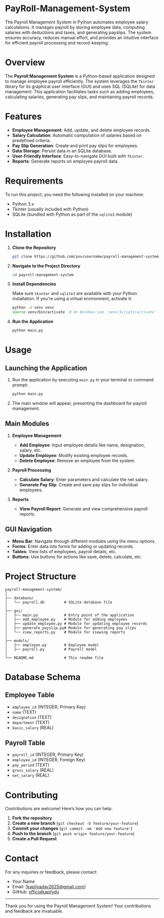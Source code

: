 # PayRoll-Management-System
The Payroll Management System in Python automates employee salary calculations. It manages payroll by storing employee data, computing salaries with deductions and taxes, and generating payslips. The system ensures accuracy, reduces manual effort, and provides an intuitive interface for efficient payroll processing and record-keeping.

# Overview

The **Payroll Management System** is a Python-based application designed to manage employee payroll efficiently. The system leverages the `Tkinter` library for its graphical user interface (GUI) and uses SQL (SQLite) for data management. This application facilitates tasks such as adding employees, calculating salaries, generating pay slips, and maintaining payroll records.

# Features

- **Employee Management**: Add, update, and delete employee records.
- **Salary Calculation**: Automatic computation of salaries based on predefined criteria.
- **Pay Slip Generation**: Create and print pay slips for employees.
- **Data Storage**: Persist data in an SQLite database.
- **User-Friendly Interface**: Easy-to-navigate GUI built with `Tkinter`.
- **Reports**: Generate reports on employee payroll data.

# Requirements

To run this project, you need the following installed on your machine:

- Python 3.x
- Tkinter (usually included with Python)
- SQLite (bundled with Python as part of the `sqlite3` module)

# Installation

1. **Clone the Repository**

   ```bash
   git clone https://github.com/yourusername/payroll-management-system.git
   ```

2. **Navigate to the Project Directory**

   ```bash
   cd payroll-management-system
   ```

3. **Install Dependencies**

   Make sure `tkinter` and `sqlite3` are available with your Python installation. If you're using a virtual environment, activate it:

   ```bash
   python -m venv venv
   source venv/bin/activate  # On Windows use `venv\Scripts\activate`
   ```

4. **Run the Application**

   ```bash
   python main.py
   ```

# Usage

## Launching the Application

1. Run the application by executing `main.py` in your terminal or command prompt:

   ```bash
   python main.py
   ```

2. The main window will appear, presenting the dashboard for payroll management.

## Main Modules

1. **Employee Management**
   - **Add Employee**: Input employee details like name, designation, salary, etc.
   - **Update Employee**: Modify existing employee records.
   - **Delete Employee**: Remove an employee from the system.

2. **Payroll Processing**
   - **Calculate Salary**: Enter parameters and calculate the net salary.
   - **Generate Pay Slip**: Create and save pay slips for individual employees.

3. **Reports**
   - **View Payroll Report**: Generate and view comprehensive payroll reports.

## GUI Navigation

- **Menu Bar**: Navigate through different modules using the menu options.
- **Forms**: Enter data into forms for adding or updating records.
- **Tables**: View lists of employees, payroll details, etc.
- **Buttons**: Use buttons for actions like save, delete, calculate, etc.

# Project Structure

```
payroll-management-system/
│
├── database/
│   └── payroll.db         # SQLite database file
│
├── gui/
│   ├── main.py            # Entry point of the application
│   ├── add_employee.py    # Module for adding employees
│   ├── update_employee.py # Module for updating employee records
│   ├── generate_payslip.py# Module for generating pay slips
│   └── view_reports.py    # Module for viewing reports
│
├── models/
│   ├── employee.py        # Employee model
│   ├── payroll.py         # Payroll model
│
└── README.md              # This readme file
```

# Database Schema

## Employee Table

- `employee_id` (INTEGER, Primary Key)
- `name` (TEXT)
- `designation` (TEXT)
- `department` (TEXT)
- `basic_salary` (REAL)

## Payroll Table

- `payroll_id` (INTEGER, Primary Key)
- `employee_id` (INTEGER, Foreign Key)
- `pay_period` (TEXT)
- `gross_salary` (REAL)
- `net_salary` (REAL)

# Contributing

Contributions are welcome! Here’s how you can help:

1. **Fork the repository**
2. **Create a new branch** (`git checkout -b feature/your-feature`)
3. **Commit your changes** (`git commit -am 'Add new feature'`)
4. **Push to the branch** (`git push origin feature/your-feature`)
5. **Create a Pull Request**

# Contact

For any inquiries or feedback, please contact:

- Your Name
- Email: [kapilyadav2625@gmail.com]
- GitHub: [officialkapilydv](https://github.com/officialkapilydv)

---

Thank you for using the Payroll Management System! Your contributions and feedback are invaluable.
